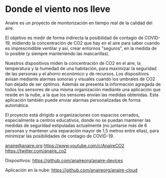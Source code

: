# Donde el viento nos lleve

Anaire es un proyecto de monitorización en tiempo real de la calidad del aire. 

El objetivo es medir de forma indirecta la posibilidad de contagio de COVID-19, midiendo la concentración de CO2 que hay en el aire para saber cuando es imprescindible ventilar y así, crear entornos "seguros", en la medida de lo posible (y siempre manteniendo las mascarillas). 

Nuestros dispositivos miden la concentración de CO2 en el aire, la temperatura y la humedad de una habitación, para maximizar la seguridad de las personas y el ahorro económico y de recursos. Los dispositivos avisan mediante alarmas sonoras y visuales cuando los umbrales de CO2 han dejado de ser óptimos. Además se presenta la información agregada de todos los sensores de una misma organización mediante una aplicación que reside en la nube, a la que los sensores envían las medidas obtenidas. Esta aplicación también puede enviar alarmas personalizadas de forma automática. 

El proyecto está dirigido a organizaciones con espacios cerrados, especialmente a centros educativos, donde no se puedan mantener las medidas de seguridad estipuladas actualmente (no juntarse más de 6 personas y mantener una separación mayor de 1,5 metros entre ellas), para minimizar las posibilidades de contagio de COVID-19.

anaire@anaire.org
https://www.youtube.com/c/AnaireCO2
https://twitter.com/anaire_co2

Dispositivos: https://github.com/anaireorg/anaire-devices

Aplicación en la nube: https://github.com/anaireorg/anaire-cloud


